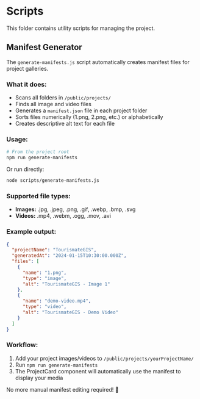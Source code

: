 # Scripts

This folder contains utility scripts for managing the project.

## Manifest Generator

The `generate-manifests.js` script automatically creates manifest files for project galleries.

### What it does:
- Scans all folders in `/public/projects/`
- Finds all image and video files
- Generates a `manifest.json` file in each project folder
- Sorts files numerically (1.png, 2.png, etc.) or alphabetically
- Creates descriptive alt text for each file

### Usage:

```bash
# From the project root
npm run generate-manifests
```

Or run directly:
```bash
node scripts/generate-manifests.js
```

### Supported file types:
- **Images:** .jpg, .jpeg, .png, .gif, .webp, .bmp, .svg
- **Videos:** .mp4, .webm, .ogg, .mov, .avi

### Example output:
```json
{
  "projectName": "TourismateGIS",
  "generatedAt": "2024-01-15T10:30:00.000Z",
  "files": [
    {
      "name": "1.png",
      "type": "image",
      "alt": "TourismateGIS - Image 1"
    },
    {
      "name": "demo-video.mp4",
      "type": "video", 
      "alt": "TourismateGIS - Demo Video"
    }
  ]
}
```

### Workflow:
1. Add your project images/videos to `/public/projects/yourProjectName/`
2. Run `npm run generate-manifests`
3. The ProjectCard component will automatically use the manifest to display your media

No more manual manifest editing required! 🎉 